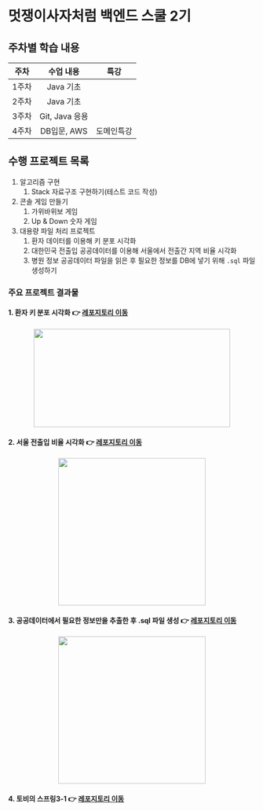 # 멋쟁이사자처럼 백엔드 스쿨 2기

## 주차별 학습 내용
|  주차  |  수업 내용    |   특강  |
|:----:|:-----------------:|:-----:|
| 1주차  |  Java 기초   |       |
| 2주차  |  Java 기초     |       |
| 3주차  |   Git, Java 응용       |       |
| 4주차 |   DB입문, AWS     | 도메인특강 |


## 수행 프로젝트 목록
1. 알고리즘 구현
   1. Stack 자료구조 구현하기(테스트 코드 작성)
2. 콘솔 게임 만들기
    1. 가위바위보 게임
    2. Up & Down 숫자 게임
2. 대용량 파일 처리 프로젝트
    1. 환자 데이터를 이용해 키 분포 시각화
    2. 대한민국 전출입 공공데이터를 이용해 서울에서 전출간 지역 비율 시각화
    3. 병원 정보 공공데이터 파일을 읽은 후 필요한 정보를 DB에 넣기 위해 `.sql` 파일 생성하기


### 주요 프로젝트 결과물
#### 1. 환자 키 분포 시각화 👉 [레포지토리 이동](https://github.com/wogus0518/LikeLion-Backend/tree/main/Class/src/week3/date221007/miniProject)
<div align="center"><img src="img/patientHeight.png" width="400" height="200"></div>

#### 2. 서울 전출입 비율 시각화 👉 [레포지토리 이동](https://github.com/wogus0518/LikeLion-Backend/tree/main/Class/src/week3/date221007/miniProject)
<div align="center"><img src="img/sidoPiechart.png" width="300" height="300"></div>

#### 3. 공공데이터에서 필요한 정보만을 추출한 후 .sql 파일 생성 👉 [레포지토리 이동](https://github.com/wogus0518/likelion-gradle-01)
<div align="center"><img src="img/hospitalSql.png" width="300" height="300"></div>

#### 4. 토비의 스프링3-1 👉 [레포지토리 이동](https://github.com/wogus0518/likelion-spring)